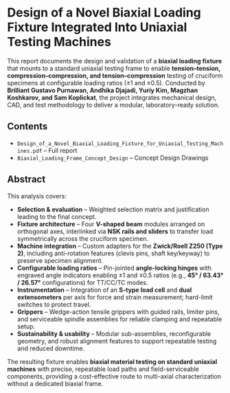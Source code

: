 # Design of a Novel Biaxial Loading Fixture Integrated Into Uniaxial Testing Machines

This report documents the design and validation of a **biaxial loading fixture** that mounts to a standard uniaxial testing frame to enable **tension–tension, compression–compression, and tension–compression** testing of cruciform specimens at configurable loading ratios (±1 and ±0.5). Conducted by **Brilliant Gustavo Purnawan, Andhika Djajadi, Yuriy Kim, Magzhan Koshkarov, and Sam Koplickat**, the project integrates mechanical design, CAD, and test methodology to deliver a modular, laboratory-ready solution.

## Contents
- `Design_of_a_Novel_Biaxial_Loading_Fixture_for_Uniaxial_Testing_Machines.pdf` – Full report  
- `Biaxial_Loading_Frame_Concept_Design` – Concept Design Drawings

## Abstract
This analysis covers:
- **Selection & evaluation** – Weighted selection matrix and justification leading to the final concept.
- **Fixture architecture** – Four **V-shaped beam** modules arranged on orthogonal axes, interlinked via **NSK rails and sliders** to transfer load symmetrically across the cruciform specimen.
- **Machine integration** – Custom adapters for the **Zwick/Roell Z250 (Type 2)**, including anti-rotation features (clevis pins, shaft key/keyway) to preserve specimen alignment.
- **Configurable loading ratios** – Pin-jointed **angle-locking hinges** with engraved angle indicators enabling ±1 and ±0.5 ratios (e.g., **45° / 63.43° / 26.57°** configurations) for TT/CC/TC modes.
- **Instrumentation** – Integration of an **S-type load cell** and **dual extensometers** per axis for force and strain measurement; hard-limit switches to protect travel.
- **Grippers** – Wedge-action tensile grippers with guided rails, limiter pins, and serviceable spindle assemblies for reliable clamping and repeatable setup.
- **Sustainability & usability** – Modular sub-assemblies, reconfigurable geometry, and robust alignment features to support repeatable testing and reduced downtime.

The resulting fixture enables **biaxial material testing on standard uniaxial machines** with precise, repeatable load paths and field-serviceable components, providing a cost-effective route to multi-axial characterization without a dedicated biaxial frame.
